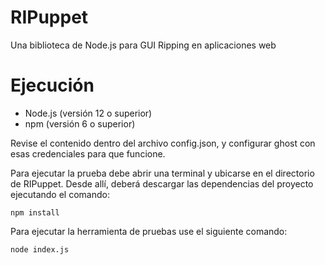 # RIPuppet
Una biblioteca de Node.js para GUI Ripping en aplicaciones web

# Ejecución

- Node.js (versión 12 o superior)
- npm (versión 6 o superior)

Revise el contenido dentro del archivo config.json, y configurar ghost con esas credenciales para que funcione.

Para ejecutar la prueba debe abrir una terminal y ubicarse en el directorio de RIPuppet. Desde allí, deberá descargar las dependencias del proyecto ejecutando el comando:

```
npm install

```

Para ejecutar la herramienta de pruebas use el siguiente comando:

```
node index.js

```